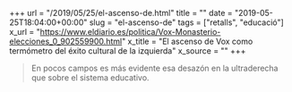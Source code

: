 +++
url = "/2019/05/25/el-ascenso-de.html"
title = ""
date = "2019-05-25T18:04:00+00:00"
slug = "el-ascenso-de"
tags = ["retalls", "educació"]
x_url = "https://www.eldiario.es/politica/Vox-Monasterio-elecciones_0_902559900.html"
x_title = "El ascenso de Vox como termómetro del éxito cultural de la izquierda"
x_source = ""
+++


 > En pocos campos es más evidente esa desazón en la ultraderecha que sobre el sistema educativo.
